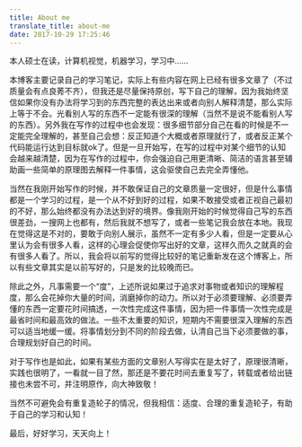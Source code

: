 ```yaml
---
title: About me
translate_title: about-me
date: 2017-10-29 17:25:46
---
```




本人硕士在读，计算机视觉，机器学习，学习中……

本博客主要记录自己的学习笔记，实际上有些内容在网上已经有很多文章了（不过质量会有点良莠不齐），但我还是尽量保持原创，写下自己的理解，因为我始终坚信如果你没有办法将学习到的东西完整的表达出来或者向别人解释清楚，那么实际上等于不会。光看别人写的东西不一定能有很深的理解（当然不是说不能看别人写的东西）。另外我在写作的过程中也会发现：很多细节部分自己在看的时候是不一定能完全理解的，甚至自己会想：反正知道个大概或者原理就行了，或者反正某个代码能运行达到目标就ok了。但是一旦开始写，在写的过程中对某个细节的认知会越来越清楚，因为在写作的过程中，你会强迫自己用更清晰、简洁的语言甚至辅助画一些简单的原理图去解释一件事情，这会驱使自己去完全弄懂他。

当然在我刚开始写作的时候，并不敢保证自己的文章质量一定很好，但是什么事情都是一个学习的过程，是一个从不好到好的过程，如果不敢接受或者正视自己最初的不好，那么始终都没有办法达到好的境界。像我刚开始的时候觉得自己写的东西很差劲，一搜网上也都有，然后我就不想写了，或者一些笔记我会放在本地。我现在觉得这是不对的，要敢于向别人展示，虽然不一定有多少人看，但是一定要从心里认为会有很多人看，这样的心理会促使你写出好的文章，这样久而久之就真的会有很多人看了。所以，我会将以前写的觉得比较好的笔记重新发在这个博客上，所以有些文章其实是以前写好的，只是发的比较晚而已。

除此之外，凡事需要一个“度”，上述所说如果过于追求对事物或者知识的理解程度，那么会花掉你大量的时间，消磨掉你的动力。所以对于必须要理解、必须要弄懂的东西一定要花时间搞透，一次性完成这件事情，因为把一件事情一次性完成是最省时间和最高效的做法。一些不太重要的知识，短期内不需要很深入理解的东西可以适当地缓一缓。将事情划分到不同的阶段去做，认清自己当下必须要做的事，合理规划好自己的时间。

对于写作也是如此，如果有某些方面的文章别人写得实在是太好了，原理很清晰，实践也很明了，一看就一目了然，那还是不要花时间去重复写了，转载或者给出链接也未尝不可，并注明原作，向大神致敬！

当然不可避免会有重复造轮子的情况，但我相信：适度、合理的重复造轮子，有助于自己的学习和认知！

最后，好好学习，天天向上！